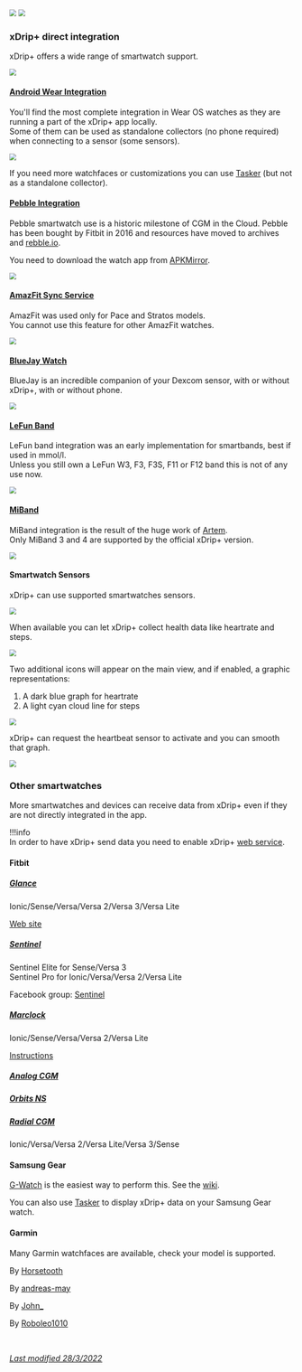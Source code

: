 

<img src="../../images/hamburger_menu.png" style="zoom:75%;" />  
<img src="../../use/images/M-S-SW.png" style="zoom:75%;" />

### xDrip+ direct integration

xDrip+ offers a wide range of smartwatch support.

<img src="../images/M-S-SW1.png" style="zoom:75%;" />

#### [Android Wear Integration](../wear)

You'll find the most complete integration in Wear OS watches as they are running a part of the xDrip+ app locally.  
Some of them can be used as standalone collectors (no phone required) when connecting to a sensor (some sensors).

<img src="../images/M-S-SW2.png" style="zoom:75%;" />

If you need more watchfaces or customizations you can use [Tasker](https://github.com/FreDiabetics/xDrip--Tasker-Tizen-Watchface-Integration/blob/master/README.md) (but not as a standalone collector).

#### [Pebble Integration](../pebble)

Pebble smartwatch use is a historic milestone of CGM in the Cloud. Pebble has been bought by Fitbit in 2016 and resources have moved to archives and [rebble.io](https://rebble.io/).

You need to download the watch app from [APKMirror](https://www.apkmirror.com/apk/pebble-technology-corp/pebble/pebble-4-4-2-1405-62d45d7d7-endframe-release/pebble-4-4-2-1405-62d45d7d7-endframe-android-apk-download/).

<img src="../images/M-S-SW3.png" style="zoom:75%;" />

#### [AmazFit Sync Service](https://crazyinfo.de/2018/07/25/xdrip-smartwatch-widget-fuer-amazfit-pace-stratos/)

AmazFit was used only for Pace and Stratos models.  
You cannot use this feature for other AmazFit watches.

<img src="../images/M-S-SW4.png" style="zoom:75%;" />

#### [BlueJay Watch](https://bluejay.website/)

BlueJay is an incredible companion of your Dexcom sensor, with or without xDrip+, with or without phone.

<img src="../images/M-S-SW5.png" style="zoom:75%;" />

#### [LeFun Band](https://www.lefunsmart.com/collections/smartwatches)

LeFun band integration was an early implementation for smartbands, best if used in mmol/l.  
Unless you still own a LeFun W3, F3, F3S, F11 or F12 band this is not of any use now.

<img src="../images/M-S-SW6.png" style="zoom:75%;" />

#### [MiBand](../miband)

MiBand integration is the result of the huge work of [Artem](https://bigdigital.home.blog/).  
Only MiBand 3 and 4 are supported by the official xDrip+ version.

<img src="../images/M-S-SW7.png" style="zoom:75%;" />

#### Smartwatch Sensors

xDrip+ can use supported smartwatches sensors.

<img src="../images/M-S-SW8.png" style="zoom:75%;" />

When available you can let xDrip+ collect health data like heartrate and steps.

<img src="../images/M-S-SW8a.png" style="zoom:75%;" />

Two additional icons will appear on the main view, and if enabled, a graphic representations:

1.  A dark blue graph for heartrate
2. A light cyan cloud line for steps

<img src="../images/M-S-SW8c.png" style="zoom:75%;" />

xDrip+ can request the heartbeat sensor to activate and you can smooth that graph.

<img src="../images/M-S-SW8b.png" style="zoom:75%;" />

### Other smartwatches

More smartwatches and devices can receive data from xDrip+ even if they are not directly integrated in the app.

!!!info  
    In order to have xDrip+ send data you need to enable xDrip+ [web service](../../use/interapp#web-service).

#### Fitbit

##### [Glance](https://gallery.fitbit.com/details/7b5d9822-7e8e-41f9-a2a7-e823548c001c)

Ionic/Sense/Versa/Versa 2/Versa 3/Versa Lite

[Web site](https://glancewatchface.com/)

##### [Sentinel](https://gallery.fitbit.com/developer/b50ac7f5-b932-441a-be18-e258b17c736b)

Sentinel Elite for Sense/Versa 3  
Sentinel Pro for  Ionic/Versa/Versa 2/Versa Lite

Facebook group: [Sentinel](https://www.facebook.com/groups/3185325128159614)

##### [Marclock](https://gallery.fitbit.com/details/9eacf714-5b23-40c8-9621-ded74bd9edf9)

Ionic/Sense/Versa/Versa 2/Versa Lite

[Instructions](https://github.com/cramis1/Marclock-with-CGM-weather/blob/master/README.md)

##### [Analog CGM](https://gallery.fitbit.com/details/4d7b46b1-aaba-49b4-aa10-183321014dd3)

##### [Orbits NS](https://gallery.fitbit.com/details/44de5c81-b77c-4f90-baa8-38f3e3d28695)

##### [Radial CGM](https://gallery.fitbit.com/details/0173730e-5381-4495-bc6e-6ec93c8df029)

Ionic/Versa/Versa 2/Versa Lite/Versa 3/Sense

#### Samsung Gear

[G-Watch](https://play.google.com/store/apps/details?id=sk.trupici.g_watch) is the easiest way to perform this. See the [wiki](https://github.com/trupici/G-Watch-Wear/wiki).

You can also use [Tasker](https://github.com/FreDiabetics/xDrip--Tasker-Tizen-Watchface-Integration/blob/master/README.md) to display xDrip+ data on your Samsung Gear watch.

#### Garmin

Many Garmin watchfaces are available, check your model is supported.

By [Horsetooth](https://apps.garmin.com/en-US/developer/e985e9ec-bcf6-4aef-bfe9-77c1c93fc854/apps)

By [andreas-may](https://apps.garmin.com/en-US/developer/f9420c47-810f-47ac-a7dd-9fa7b8ecd22d/apps)

By [John_](https://apps.garmin.com/en-US/developer/b2d30711-2708-4f3a-8e83-009c16d07081/apps)

By [Roboleo1010](https://apps.garmin.com/en-US/developer/b61690c3-5e5c-4c4e-afe9-434db16542a9/apps)

</br>

[*Last modified 28/3/2022*](https://github.com/NightscoutFoundation/xDrip/releases/tag/2022.03.27)
